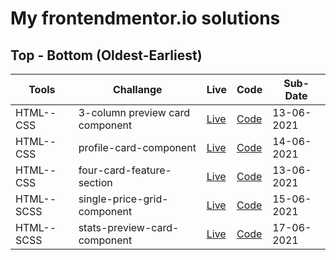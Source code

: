 # My frontendmentor.io solutions

## Top - Bottom (Oldest-Earliest)

|  Tools  | Challange | Live |  Code | Sub-Date | 
| --- | -- |  -- | --  |  -- |
| HTML--CSS      |  3-column preview card component | [Live](https://laughing-lamport-44fe2f.netlify.app/) | [Code](https://github.com/imlohit/Frontendmentor_challenges/tree/main/3-column-preview-card-component-main) | 13-06-2021 
| HTML--CSS      |  profile-card-component | [Live](https://nervous-kalam-122647.netlify.app/) | [Code](https://github.com/imlohit/Frontendmentor_challenges/tree/main/profile-card-component) | 14-06-2021
| HTML--CSS      |  four-card-feature-section | [Live](https://gracious-kalam-87bbe1.netlify.app/) | [Code](https://github.com/imlohit/Frontendmentor_challenges/tree/main/Four-card-feature-section) | 13-06-2021
| HTML--SCSS      |  single-price-grid-component | [Live](https://epic-curie-9a80e2.netlify.app/) | [Code](https://github.com/imlohit/Frontendmentor_challenges/tree/main/single-price-grid-component) | 15-06-2021
| HTML--SCSS      |  stats-preview-card-component | [Live](https://practical-bose-fff9d7.netlify.app/) | [Code](https://github.com/imlohit/Frontendmentor_challenges/tree/main/stats-preview-card-component) | 17-06-2021


